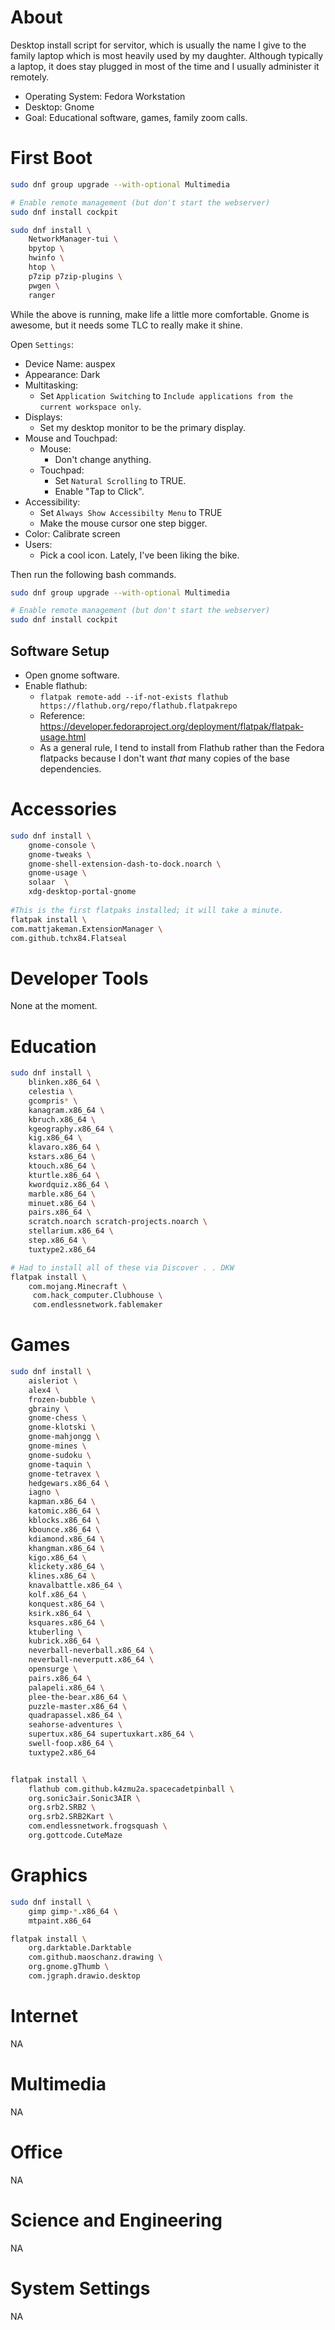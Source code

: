 # About

Desktop install script for servitor, which is usually the name I give to the family laptop which is most heavily used by my daughter. Although typically a laptop, it does stay plugged in most of the time and I usually administer it remotely.

- Operating System: Fedora Workstation
- Desktop: Gnome
- Goal: Educational software, games, family zoom calls.



# First Boot

```bash
sudo dnf group upgrade --with-optional Multimedia

# Enable remote management (but don't start the webserver)
sudo dnf install cockpit

sudo dnf install \
    NetworkManager-tui \
    bpytop \
    hwinfo \
    htop \
    p7zip p7zip-plugins \
    pwgen \
    ranger
```

While the above is running, make life a little more comfortable. Gnome is awesome, but it needs some TLC to really make it shine.

Open `Settings`:

- Device Name: auspex
- Appearance: Dark
- Multitasking:
    - Set `Application Switching` to `Include applications from the current workspace only`.
- Displays:
    - Set my desktop monitor to be the primary display.
- Mouse and Touchpad:
    - Mouse:
        - Don't change anything.
    - Touchpad:
        - Set `Natural Scrolling` to TRUE.
        - Enable "Tap to Click".
- Accessibility:
    - Set `Always Show Accessibilty Menu` to TRUE
    - Make the mouse cursor one step bigger.
- Color: Calibrate screen
- Users: 
    - Pick a cool icon. Lately, I've been liking the bike.

Then run the following bash commands.

```bash
sudo dnf group upgrade --with-optional Multimedia

# Enable remote management (but don't start the webserver)
sudo dnf install cockpit
```

## Software Setup

- Open gnome software.
- Enable flathub:
    - `flatpak remote-add --if-not-exists flathub https://flathub.org/repo/flathub.flatpakrepo`
    - Reference: https://developer.fedoraproject.org/deployment/flatpak/flatpak-usage.html
    - As a general rule, I tend to install from Flathub rather than the Fedora flatpacks because I don't want _that_ many copies of the base dependencies.



# Accessories

```bash
sudo dnf install \
    gnome-console \
    gnome-tweaks \
    gnome-shell-extension-dash-to-dock.noarch \
    gnome-usage \
    solaar  \
    xdg-desktop-portal-gnome
    
#This is the first flatpaks installed; it will take a minute.
flatpak install \
com.mattjakeman.ExtensionManager \
com.github.tchx84.Flatseal
```


# Developer Tools
None at the moment.



# Education
```bash
sudo dnf install \
    blinken.x86_64 \
    celestia \
    gcompris* \
    kanagram.x86_64 \
    kbruch.x86_64 \
    kgeography.x86_64 \
    kig.x86_64 \
    klavaro.x86_64 \
    kstars.x86_64 \
    ktouch.x86_64 \
    kturtle.x86_64 \
    kwordquiz.x86_64 \
    marble.x86_64 \
    minuet.x86_64 \
    pairs.x86_64 \
    scratch.noarch scratch-projects.noarch \
    stellarium.x86_64 \
    step.x86_64 \
    tuxtype2.x86_64

# Had to install all of these via Discover . . DKW
flatpak install \
    com.mojang.Minecraft \
     com.hack_computer.Clubhouse \
     com.endlessnetwork.fablemaker

```



# Games
```bash
sudo dnf install \
    aisleriot \
    alex4 \
    frozen-bubble \
    gbrainy \
    gnome-chess \
    gnome-klotski \
    gnome-mahjongg \
    gnome-mines \
    gnome-sudoku \
    gnome-taquin \
    gnome-tetravex \
    hedgewars.x86_64 \
    iagno \
    kapman.x86_64 \
    katomic.x86_64 \
    kblocks.x86_64 \
    kbounce.x86_64 \
    kdiamond.x86_64 \
    khangman.x86_64 \
    kigo.x86_64 \
    klickety.x86_64 \
    klines.x86_64 \
    knavalbattle.x86_64 \
    kolf.x86_64 \
    konquest.x86_64 \
    ksirk.x86_64 \
    ksquares.x86_64 \
    ktuberling \
    kubrick.x86_64 \
    neverball-neverball.x86_64 \
    neverball-neverputt.x86_64 \
    opensurge \
    pairs.x86_64 \
    palapeli.x86_64 \
    plee-the-bear.x86_64 \
    puzzle-master.x86_64 \
    quadrapassel.x86_64 \
    seahorse-adventures \
    supertux.x86_64 supertuxkart.x86_64 \
    swell-foop.x86_64 \
    tuxtype2.x86_64


flatpak install \
    flathub com.github.k4zmu2a.spacecadetpinball \
    org.sonic3air.Sonic3AIR \
    org.srb2.SRB2 \
    org.srb2.SRB2Kart \
    com.endlessnetwork.frogsquash \
    org.gottcode.CuteMaze
```



# Graphics

```bash
sudo dnf install \
    gimp gimp-*.x86_64 \
    mtpaint.x86_64

flatpak install \
    org.darktable.Darktable
    com.github.maoschanz.drawing \
    org.gnome.gThumb \
    com.jgraph.drawio.desktop
```



# Internet
NA



# Multimedia
NA


# Office
NA



# Science and Engineering
NA



# System Settings
NA

